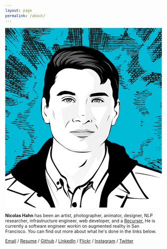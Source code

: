 ```yaml
---
layout: page
permalink: /about/
---
```


<img class="avatar-image" src="/images/avatar.jpg">

**Nicolas Hahn** has been an artist, photographer, animator, designer, NLP researcher,
infrastructure engineer, web developer, and a [Recurser.](https://recurse.com) He
is currently a software engineer workin on augmented reality in San Francisco. You can
find out more about what he's done in the links below.

[Email](mailto:nicolas@stonespring.org) /
[Resume](/files/NicolasHahnResume.pdf) /
[Github](https://github.com/nicolashahn) /
[LinkedIn](https://www.linkedin.com/in/nicolasbhahn) /
[Flickr](https://www.flickr.com/photos/hahncholo) /
[Instagram](https://www.instagram.com/hahncholo/) /
[Twitter](https://www.twitter.com/mundicomplector/)
